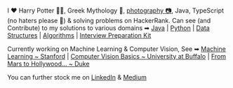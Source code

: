 I ❤ Harry Potter 🧙‍♂️, Greek Mythology 🐉, [photography 📷](https://www.instagram.com/anish.sachdeva_), Java, 
TypeScript (no haters please 🙏) & solving problems on HackerRank. Can see (and Contribute) to my solutions to 
various domains ➡
[Java](https://github.com/anishLearnsToCode/hackerrank-java) | 
[Python](https://github.com/anishLearnsToCode/hackerrank-python) | 
[Data Structures](https://github.com/anishLearnsToCode/hackerrank-data-structures) | 
[Algorithms](https://github.com/anishLearnsToCode/hackerrank-algorithms) | 
[Interview Preparation Kit](https://github.com/anishLearnsToCode/hackerrank-interview-preparation-kit)

Currently working on Machine Learning & Computer Vision, See ➡ 
[Machine Learning ~ Stanford](https://github.com/anishLearnsToCode/ml-stanford) |
[Computer Vision Basics ~ University at Buffalo](https://github.com/anishLearnsToCode/computer-vision-basics) |
[From Mars to Hollywood... ~ Duke](https://github.com/anishLearnsToCode/from-mars-to-hollywood-with-a-stop-at-the-hospital)

You can further stock me on [LinkedIn](https://www.linkedin.com/in/anishsachdeva1998/) & 
[Medium](https://medium.com/@anishsachdeva)
